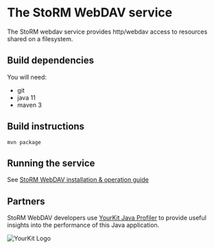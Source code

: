 # The StoRM WebDAV service

The StoRM webdav service provides http/webdav access to resources shared on a filesystem.

## Build dependencies

You will need:

- git
- java 11
- maven 3

## Build instructions

    mvn package

## Running the service

See [StoRM WebDAV installation & operation guide](doc/storm-webdav-guide.md)

## Partners

StoRM WebDAV developers use [YourKit Java Profiler](http://www.yourkit.com/) to provide useful insights into the performance of this Java application. 

![YourKit Logo](https://www.yourkit.com/images/yklogo.png)
